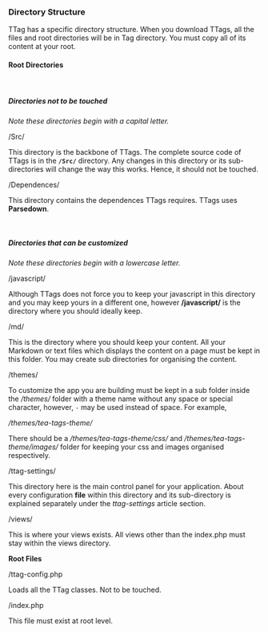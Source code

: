 <h3 class="display-4 mb-5">Directory Structure</h3>

TTag has a specific directory structure. When you download TTags, all the files and root directories will be in Tag directory. You must copy all of its content at your root.<br>

#### Root Directories

<br>

##### Directories not to be touched

*Note these directories begin with a capital letter.*

<p class = "ttag-dir">/Src/</p>

This directory is the backbone of TTags. The complete source code of TTags is in the **`/Src/`** directory. Any changes in this directory or its sub-directories will change the way this works. Hence, it should not be touched.
 

<p class = "ttag-dir">/Dependences/</p>

This directory contains the dependences TTags requires. TTags uses **Parsedown**.

<br>

##### Directories that can be customized

*Note these directories begin with a lowercase letter.*

<p class = "ttag-dir">/javascript/</p>

Although TTags does not force you to keep your javascript in this directory and you may keep yours in a different one, however **/javascript/** is the directory where you should ideally keep.

<p class = "ttag-dir">/md/</p>

This is the directory where you should keep your content. All your Markdown or text files which displays the content on a page must be kept in this folder. You may create sub directories for organising the content.

<p class = "ttag-dir">/themes/</p>

To customize the app you are building must be kept in a sub folder inside the */themes/* folder with a theme name without any space or special character, however, `-` may be used instead of space. For example, 

*/themes/<span  class = "ttag-dir-hilight">tea-tags-theme</span>/*

There should be a */themes/tea-tags-theme/<span  class = "ttag-dir-hilight">css</span>/* and */themes/tea-tags-theme/<span  class = "ttag-dir-hilight">images</span>/* folder for keeping your css and images organised respectively.

<p class = "ttag-dir">/ttag-settings/</p>

This directory here is the main control panel for your application. About every configuration **file** within this directory and its sub-directory is explained separately under the *ttag-settings* article section.

<p class = "ttag-dir">/views/</p>

This is where your views exists. All views other than the index.php must stay within the views directory.

**Root Files**

<p class = "ttag-file">/ttag-config.php</p>

Loads all the TTag classes. Not to be touched.

<p class = "ttag-file">/index.php</p>

This file must exist at root level.